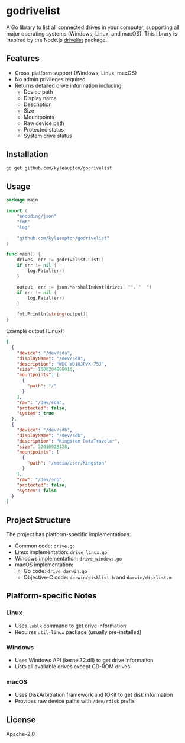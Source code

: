 # godrivelist

A Go library to list all connected drives in your computer, supporting all major operating systems (Windows, Linux, and macOS). This library is inspired by the Node.js [drivelist](https://github.com/balena-io-modules/drivelist) package.

## Features

- Cross-platform support (Windows, Linux, macOS)
- No admin privileges required
- Returns detailed drive information including:
  - Device path
  - Display name
  - Description
  - Size
  - Mountpoints
  - Raw device path
  - Protected status
  - System drive status

## Installation

```bash
go get github.com/kyleaupton/godrivelist
```

## Usage

```go
package main

import (
    "encoding/json"
    "fmt"
    "log"

    "github.com/kyleaupton/godrivelist"
)

func main() {
    drives, err := godrivelist.List()
    if err != nil {
        log.Fatal(err)
    }

    output, err := json.MarshalIndent(drives, "", "  ")
    if err != nil {
        log.Fatal(err)
    }

    fmt.Println(string(output))
}
```

Example output (Linux):
```json
[
  {
    "device": "/dev/sda",
    "displayName": "/dev/sda",
    "description": "WDC WD10JPVX-75J",
    "size": 1000204886016,
    "mountpoints": [
      {
        "path": "/"
      }
    ],
    "raw": "/dev/sda",
    "protected": false,
    "system": true
  },
  {
    "device": "/dev/sdb",
    "displayName": "/dev/sdb",
    "description": "Kingston DataTraveler",
    "size": 32010928128,
    "mountpoints": [
      {
        "path": "/media/user/Kingston"
      }
    ],
    "raw": "/dev/sdb",
    "protected": false,
    "system": false
  }
]
```

## Project Structure

The project has platform-specific implementations:

- Common code: `drive.go`
- Linux implementation: `drive_linux.go`
- Windows implementation: `drive_windows.go`
- macOS implementation: 
  - Go code: `drive_darwin.go`
  - Objective-C code: `darwin/disklist.h` and `darwin/disklist.m`

## Platform-specific Notes

### Linux
- Uses `lsblk` command to get drive information
- Requires `util-linux` package (usually pre-installed)

### Windows
- Uses Windows API (kernel32.dll) to get drive information
- Lists all available drives except CD-ROM drives

### macOS
- Uses DiskArbitration framework and IOKit to get disk information
- Provides raw device paths with `/dev/rdisk` prefix

## License

Apache-2.0